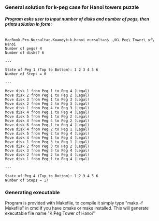 ### General solution for k-peg case for Hanoi towers puzzle

##### Program asks user to input number of disks and number of pegs, then prints solution in form:

```

MacBook-Pro-Nursultan-Kuandyk:k-hanoi nursultan$ ./K\ Peg\ Tower\ of\ Hanoi
Number of pegs? 4
Number of disks? 6

---

State of Peg 1 (Top to Bottom): 1 2 3 4 5 6
Number of Steps = 0

---

Move disk 1 from Peg 1 to Peg 4 (Legal)
Move disk 2 from Peg 1 to Peg 2 (Legal)
Move disk 3 from Peg 1 to Peg 3 (Legal)
Move disk 2 from Peg 2 to Peg 3 (Legal)
Move disk 1 from Peg 4 to Peg 3 (Legal)
Move disk 4 from Peg 1 to Peg 4 (Legal)
Move disk 5 from Peg 1 to Peg 2 (Legal)
Move disk 4 from Peg 4 to Peg 2 (Legal)
Move disk 6 from Peg 1 to Peg 4 (Legal)
Move disk 4 from Peg 2 to Peg 1 (Legal)
Move disk 5 from Peg 2 to Peg 4 (Legal)
Move disk 4 from Peg 1 to Peg 4 (Legal)
Move disk 1 from Peg 3 to Peg 1 (Legal)
Move disk 2 from Peg 3 to Peg 2 (Legal)
Move disk 3 from Peg 3 to Peg 4 (Legal)
Move disk 2 from Peg 2 to Peg 4 (Legal)
Move disk 1 from Peg 1 to Peg 4 (Legal)

---

State of Peg 4 (Top to Bottom): 1 2 3 4 5 6
Number of Steps = 17

```

### Generating executable

Program is provided with Makefile, to compile it simply type "make -f Makefile" in cmd if you have cmake or make installed.
This will generate executable file name "K Peg Tower of Hanoi"
